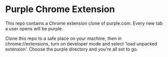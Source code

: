 # Purple Chrome Extension

This repo contains a Chrome extension clone of purple.com. Every new tab a user opens will be purple.

Clone this repo to a safe place on your machine, then in chrome://extensions, turn on developer mode and select 'load unpacked extension'. Choose the purple directory and you're all set to go.